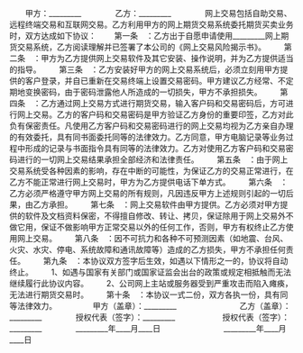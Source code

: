 
 　　甲方：_________　　
 　　乙方：_________　　
 　　网上交易包括自助交易、远程终端交易和互联网交易。乙方利用甲方的网上期货交易系统委托期货买卖业务时，双方达成如下协议：
 　　第一条　：乙方出于自愿申请使用_________网上期货交易系统，乙方阅读理解并已签署了本公司的《网上交易风险揭示书》。
 　　第二条　：甲方为乙方提供网上交易软件及其它安装、操作说明，并为乙方提供适当的指导。
 　　第三条　：乙方安装好甲方的网上交易系统后，必须立刻用甲方提供的客户登录，并自已重新在交易终端上设置交易密码。甲方建议乙方经常、不定期地变换密码，由于密码泄露他人所造成的一切损失，甲方不承担损失。
 　　第四条　：乙方通过网上交易方式进行期货交易，输入客户码和交易密码后，方可进行网上交易。乙方的客户码和交易密码是甲方验证乙方身份的重要印签，乙方对此负有保密责任。凡使用乙方客户码和交易密码进行的网上交易均视为乙方亲自办理的有效委托，具有同书面委托同等的法律效力。乙方同意，甲方电脑记录等业务过程中形成的记录与书面指令具有同等的法律效力。乙方对使用乙方客户码和交易密码进行的一切网上交易结果承担全部经济和法律责任。
 　　第五条　：由于网上交易系统受各种因素的影响，存在中断的可能性，为保证乙方的交易正常进行，在乙方不能正常进行网上交易时，甲方为乙方提供电话下单方式。
 　　第六条　：乙方必须严格遵守甲方网上交易的所有规则，凡因违反甲方上述规则引起的一切后果，由乙方承担。
 　　第七条　：网上交易软件由甲方提供。乙方必须对甲方提供的软件及文档资料保密，不得擅自修改、转让、拷贝，保证除用于网上交易外不做它用，保证不做影响甲方正常交易以外的任何工作，否则，甲方有权终止乙方使用网上交易。
 　　第八条　：因不可抗力和各种不可预测因素（如地震、台风、火灾、水灾、停电、系统故障和通讯故障等）造成的乙方损失，甲方不承担任何责任。
 　　第九条　：本协议双方签字后生效，如遇以下情形之一的，协议将自动终止。
 　　1、如遇与国家有关部门或国家证监会出台的政策或规定相抵触而无法继续履行此协议内容。
 　　2、公司网上主站或服务器受到严重攻击而陷入瘫痪，无法进行期货交易时。
 　　第十条　：本协议一式二份，双方各执一份，具有同等法律效力。
 　　
 　　甲方（盖章）：_________　　　　　　　　乙方（盖章）：_________　　
 　　授权代表（签字）：_________　　　　　　授权代表（签字）：_________　　
 　　_________年____月____日　　　　　　　　_________年____月____日  
 

 
 
 
 
 
  


  
 

  


  


  
 
 
 
 

